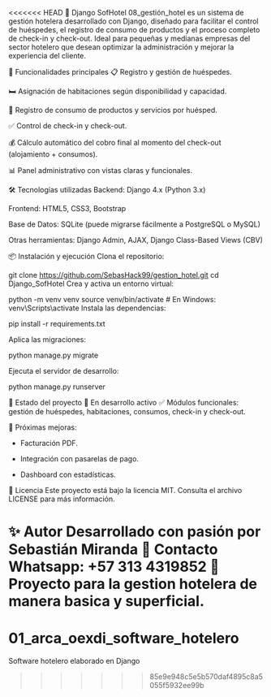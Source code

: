 <<<<<<< HEAD
🏨 Django SofHotel
08_gestión_hotel es un sistema de gestión hotelera desarrollado con Django, diseñado para facilitar el control de huéspedes, el registro de consumo de productos y el proceso completo de check-in y check-out. Ideal para pequeñas y medianas empresas del sector hotelero que desean optimizar la administración y mejorar la experiencia del cliente.

🚀 Funcionalidades principales
📋 Registro y gestión de huéspedes.

🛏️ Asignación de habitaciones según disponibilidad y capacidad.

🧾 Registro de consumo de productos y servicios por huésped.

✅ Control de check-in y check-out.

💰 Cálculo automático del cobro final al momento del check-out (alojamiento + consumos).

📊 Panel administrativo con vistas claras y funcionales.

🛠️ Tecnologías utilizadas
Backend: Django 4.x (Python 3.x)

Frontend: HTML5, CSS3, Bootstrap

Base de Datos: SQLite (puede migrarse fácilmente a PostgreSQL o MySQL)

Otras herramientas: Django Admin, AJAX, Django Class-Based Views (CBV)

📦 Instalación y ejecución
Clona el repositorio:

git clone https://github.com/SebasHack99/gestion_hotel.git
cd Django_SofHotel
Crea y activa un entorno virtual:

python -m venv venv
source venv/bin/activate  # En Windows: venv\Scripts\activate
Instala las dependencias:

pip install -r requirements.txt

Aplica las migraciones:

python manage.py migrate

Ejecuta el servidor de desarrollo:

python manage.py runserver

🧪 Estado del proyecto
🚧 En desarrollo activo
✅ Módulos funcionales: gestión de huéspedes, habitaciones, consumos, check-in y check-out.

📌 Próximas mejoras:

- Facturación PDF.

- Integración con pasarelas de pago.

- Dashboard con estadísticas.

📄 Licencia
Este proyecto está bajo la licencia MIT. Consulta el archivo LICENSE para más información.

✨ Autor
Desarrollado con pasión por Sebastián Miranda
📧 Contacto Whatsapp: +57 313 4319852 
💼 Proyecto para la gestion hotelera de manera basica y superficial. 
=======
# 01_arca_oexdi_software_hotelero
Software hotelero elaborado en Django
>>>>>>> 85e9e948c5e5b570daf4895c8a5055f5932ee99b
